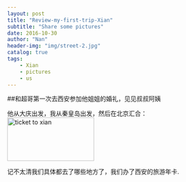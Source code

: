 ```yaml
---
layout: post
title: "Review-my-first-trip-Xian"
subtitle: "Share some pictures"
date: 2016-10-30
author: "Nan"
header-img: "img/street-2.jpg"
catalog: true
tags:
    - Xian
    - pictures
    - us
---
```


##和超哥第一次去西安参加他姐姐的婚礼，见见叔叔阿姨

他从大庆出发，我从秦皇岛出发，然后在北京汇合：
<img src="https://rawgithub.com/mushroommie/images/master/Xian/ticket.jpg" style="height:100px;width:200px" alt="ticket to xian">

记不太清我们具体都去了哪些地方了，我们办了西安的旅游年卡.

